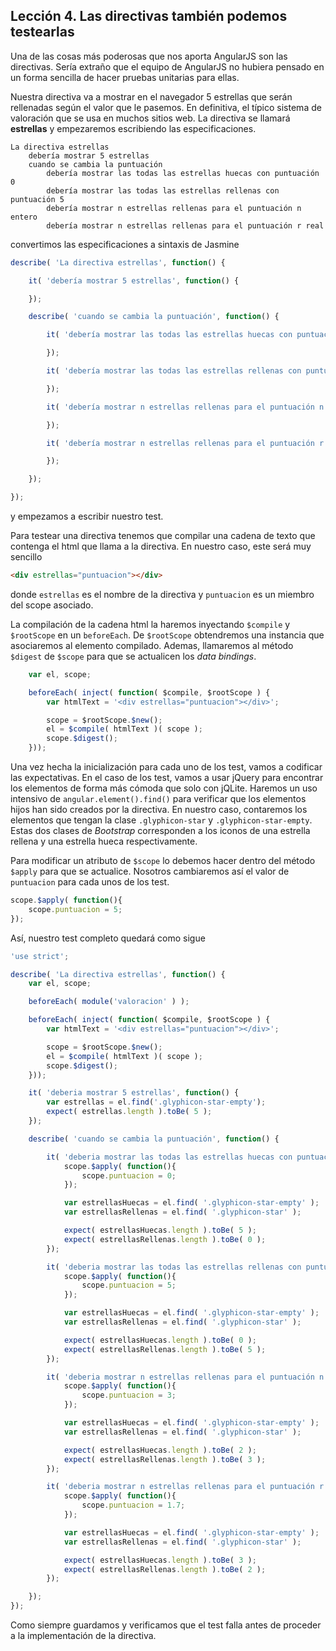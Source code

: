 Lección 4. Las directivas también podemos testearlas
----------------------------------------------------

Una de las cosas más poderosas que nos aporta AngularJS son las directivas. Sería
extraño que el equipo de AngularJS no hubiera pensado en un forma sencilla de
hacer pruebas unitarias para ellas.

Nuestra directiva va a mostrar en el navegador 5 estrellas que serán rellenadas
según el valor que le pasemos. En definitiva, el típico sistema de valoración
que se usa en muchos sitios web. La directiva se llamará **estrellas** y empezaremos
escribiendo las especificaciones.

```
La directiva estrellas
	debería mostrar 5 estrellas
	cuando se cambia la puntuación
		debería mostrar las todas las estrellas huecas con puntuación 0
		debería mostrar las todas las estrellas rellenas con puntuación 5
		debería mostrar n estrellas rellenas para el puntuación n entero
		debería mostrar n estrellas rellenas para el puntuación r real
```

convertimos las especificaciones a sintaxis de Jasmine


```js
describe( 'La directiva estrellas', function() {

	it( 'debería mostrar 5 estrellas', function() {

	});

	describe( 'cuando se cambia la puntuación', function() {

		it( 'debería mostrar las todas las estrellas huecas con puntuación 0', function() {

		});

		it( 'debería mostrar las todas las estrellas rellenas con puntuación 5', function() {

		});

		it( 'debería mostrar n estrellas rellenas para el puntuación n entero', function() {

		});

		it( 'debería mostrar n estrellas rellenas para el puntuación r real', function() {

		});

	});

});
```

y empezamos a escribir nuestro test.

Para testear una directiva tenemos que compilar una cadena de texto que contenga
el html que llama a la directiva. En nuestro caso, este será muy sencillo

```html
<div estrellas="puntuacion"></div>
```

donde `estrellas` es el nombre de la directiva y `puntuacion` es un miembro del
scope asociado.

La compilación de la cadena html la haremos inyectando `$compile` y `$rootScope`
en un `beforeEach`. De `$rootScope` obtendremos una instancia que asociaremos al
elemento compilado. Ademas, llamaremos al método `$digest` de `$scope` para que
se actualicen los _data bindings_.

```js
	var el, scope;

	beforeEach( inject( function( $compile, $rootScope ) {
		var htmlText = '<div estrellas="puntuacion"></div>';

        scope = $rootScope.$new();
        el = $compile( htmlText )( scope );
        scope.$digest();
    }));
```

Una vez hecha la inicialización para cada uno de los test, vamos a codificar las
expectativas. En el caso de los test, vamos a usar jQuery para encontrar los
elementos de forma más cómoda que solo con jQLite. Haremos un uso intensivo de
`angular.element().find()` para verificar que los elementos hijos han sido creados
por la directiva. En nuestro caso, contaremos los elementos que tengan la clase
`.glyphicon-star` y `.glyphicon-star-empty`. Estas dos clases de _Bootstrap_
corresponden a los iconos de una estrella rellena y una estrella hueca respectivamente.

Para modificar un atributo de `$scope` lo debemos hacer dentro del método `$apply`
para que se actualice. Nosotros cambiaremos así el valor de `puntuacion` para cada
unos de los test.

```js
scope.$apply( function(){
	scope.puntuacion = 5;
});
```

Así, nuestro test completo quedará como sigue

```js
'use strict';

describe( 'La directiva estrellas', function() {
    var el, scope;

    beforeEach( module('valoracion' ) );

    beforeEach( inject( function( $compile, $rootScope ) {
		var htmlText = '<div estrellas="puntuacion"></div>';

        scope = $rootScope.$new();
        el = $compile( htmlText )( scope );
        scope.$digest();
    }));

    it( 'deberia mostrar 5 estrellas', function() {
        var estrellas = el.find('.glyphicon-star-empty');
        expect( estrellas.length ).toBe( 5 );
    });

    describe( 'cuando se cambia la puntuación', function() {

        it( 'deberia mostrar las todas las estrellas huecas con puntuación 0', function() {
            scope.$apply( function(){
                scope.puntuacion = 0;
            });

            var estrellasHuecas = el.find( '.glyphicon-star-empty' );
            var estrellasRellenas = el.find( '.glyphicon-star' );

            expect( estrellasHuecas.length ).toBe( 5 );
            expect( estrellasRellenas.length ).toBe( 0 );
        });

        it( 'deberia mostrar las todas las estrellas rellenas con puntuación 5', function() {
            scope.$apply( function(){
                scope.puntuacion = 5;
            });

            var estrellasHuecas = el.find( '.glyphicon-star-empty' );
            var estrellasRellenas = el.find( '.glyphicon-star' );

            expect( estrellasHuecas.length ).toBe( 0 );
            expect( estrellasRellenas.length ).toBe( 5 );
        });

        it( 'deberia mostrar n estrellas rellenas para el puntuación n entero', function() {
            scope.$apply( function(){
                scope.puntuacion = 3;
            });

            var estrellasHuecas = el.find( '.glyphicon-star-empty' );
            var estrellasRellenas = el.find( '.glyphicon-star' );

            expect( estrellasHuecas.length ).toBe( 2 );
            expect( estrellasRellenas.length ).toBe( 3 );
        });

        it( 'deberia mostrar n estrellas rellenas para el puntuación r real', function() {
            scope.$apply( function(){
                scope.puntuacion = 1.7;
            });

            var estrellasHuecas = el.find( '.glyphicon-star-empty' );
            var estrellasRellenas = el.find( '.glyphicon-star' );

            expect( estrellasHuecas.length ).toBe( 3 );
            expect( estrellasRellenas.length ).toBe( 2 );
        });

    });
});
```

Como siempre guardamos y verificamos que el test falla antes de proceder a la
implementación de la directiva.


[git]: http://git-scm.com/
[bower]: http://bower.io
[npm]: https://www.npmjs.org/
[node]: http://nodejs.org
[protractor]: https://github.com/angular/protractor
[jasmine]: http://jasmine.github.io
[karma]: http://karma-runner.github.io
[travis]: http://travis-ci.org/
[loopback]: http://loopback.io/
[angular]: http://angularjs.org
[passport]: http://passportjs.org/
[bootstrap]: http://getbootstrap.com/
[fontawesome]: http://fortawesome.github.io/Font-Awesome/
[heroku]: http://heroku.com
[less]: http://lesscss.org
[jslib]: http://github.com/jseto/jsLib
[jasmine-node]: http://github.com/mhevery/jasmine-node
[gulp]: http://gulpjs.com/
[jsseed]: http://github.com/jseto/js-seed.git
[angular-testing-tutorial]: http://github.com/jseto/angular-testing-tutorial.git
[sublime]: http://www.sublimetext.com/3
[jasmine-scaffold]: https://packagecontrol.io/packages/Jasmine%20Scaffold

